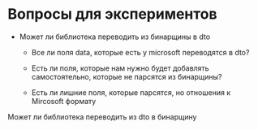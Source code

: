 # Вопросы для экспериментов

- Может ли библиотека переводить из бинарщины в dto

  - Все ли поля data, которые есть у microsoft переводятся в dto?

  - Есть ли поля, которые нам нужно будет добавлять самостоятельно, которые не парсятся из бинарщины?

  - Есть ли лишние поля, которые парсятся, но отношения к Mircosoft формату 

Может ли библиотека переводить из dto в бинарщину